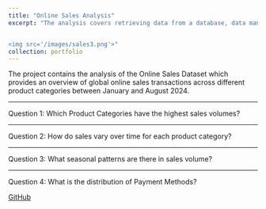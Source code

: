 ```yaml
---
title: "Online Sales Analysis"
excerpt: "The analysis covers retrieving data from a database, data manipulation, visualizations and answering the business questions.<br/>


<img src='/images/sales3.png'>"
collection: portfolio
---
```


The project contains the analysis of the Online Sales Dataset which provides an overview of global online sales transactions across different product categories between January and August 2024.
<br/>





---
Question 1: Which Product Categories have the highest sales volumes?



---
Question 2: How do sales vary over time for each product category?



---
Question 3: What seasonal patterns are there in sales volume?



---
Question 4: What is the distribution of Payment Methods?







[GitHub](https://github.com)

